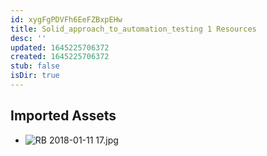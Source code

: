 ```yaml
---
id: xygFgPDVFh6EeFZBxpEHw
title: Solid_approach_to_automation_testing 1 Resources
desc: ''
updated: 1645225706372
created: 1645225706372
stub: false
isDir: true
---
```

## Imported Assets
- ![RB 2018-01-11 17.jpg](/assets/rb-2018-01-11-17.jpg)
